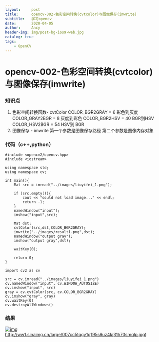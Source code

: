 ```yaml
---
layout:     post
title:      opencv-002-色彩空间转换(cvtcolor)与图像保存(imwrite)
subtitle:   学习opencv
date:       2020-04-05
author:     Ancy
header-img: img/post-bg-ios9-web.jpg
catalog: true
tags:
    - OpenCV
---
```


# opencv-002-色彩空间转换(cvtcolor)与图像保存(imwrite)

### 知识点

1. 色彩空间转换函数- cvtColor
   COLOR_BGR2GRAY = 6 彩色到灰度
   COLOR_GRAY2BGR = 8 灰度到彩色
   COLOR_BGR2HSV = 40 BGR到HSV
   COLOR_HSV2BGR = 54 HSV到 BGR
2. 图像保存 - imwrite
   第一个参数是图像保存路径
   第二个参数是图像内存对象

### 代码（c++,python）

```
#include <opencv2/opencv.hpp>
#include <iostream>

using namespace std;
using namespace cv;

int main(){
    Mat src = imread("../images/liuyifei_1.png");

    if (src.empty()){
        cout << "could not load image..." << endl;
        return -1;
    }
    namedWindow("input");
    imshow("input",src);

    Mat dst;
    cvtColor(src,dst,COLOR_BGR2GRAY);
    imwrite("../images/result1.png",dst);
    namedWindow("output gray");
    imshow("output gray",dst);

    waitKey(0);

    return 0;
}
```
```
import cv2 as cv

src = cv.imread("../images/liuyifei_1.png")
cv.namedWindow("input", cv.WINDOW_AUTOSIZE)
cv.imshow("input", src)
gray = cv.cvtColor(src, cv.COLOR_BGR2GRAY)
cv.imshow("gray", gray)
cv.waitKey(0)
cv.destroyAllWindows()
```

### 结果

[![img](http://ww1.sinaimg.cn/large/007cc5tqgy1g19hnk640sj31h00ru7wh.jpg)](http://ww1.sinaimg.cn/large/007cc5tqgy1g19hnk640sj31h00ru7wh.jpg)http://ww1.sinaimg.cn/large/007cc5tqgy1g195s6uz4kj31h70smqlp.jpg)